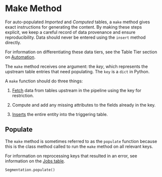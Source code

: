 # Make Method

For auto-populated *Imported* and *Computed* tables, a `make` method gives exact
instructions for generating the content. By making these steps explicit, we keep a
careful record of data provenance and ensure reproducibility. Data should never be
entered using the `insert` method directly.

For information on differentiating these data tiers, see the Table Tier section on
[Automation](../design/tables/tiers#automation-imported-and-computed).

The `make` method receives one argument: the *key*, which represents the upstream table
entries that need populating. The `key` is a `dict` in Python. 

A `make` function should do three things:

1.  [Fetch](../query/common-commands#fetch) data from tables upstream in the
pipeline using the key for restriction.

2.  Compute and add any missing attributes to the fields already in the key.

3.  [Inserts](../query/common-commands#insert) the entire entity into the
triggering table.

## Populate

The `make` method is sometimes referred to as the `populate` function because this is
the class method called to run the `make` method on all relevant keys.

For information on reprocessing keys that resulted in an error, see information
on the [Jobs table](./distributed). 

```python
Segmentation.populate()
```    
